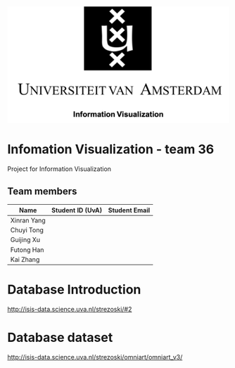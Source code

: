 ![Image](./document/image/UvA.png)
# Infomation Visualization - team 36
Project for Information Visualization

## Team members
|Name       |Student ID (UvA)|Student Email|
|-----------|----------------|-------------|
|Xinran Yang|                |             |
|Chuyi Tong |                |             | 
|Guijing Xu |                |             | 
|Futong Han |                |             | 
|Kai Zhang  |                |             |

# Database Introduction
http://isis-data.science.uva.nl/strezoski/#2

# Database dataset
http://isis-data.science.uva.nl/strezoski/omniart/omniart_v3/
